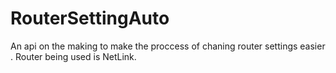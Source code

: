 # RouterSettingAuto
An api on the making to make the proccess of chaning router settings easier . 
Router being used is NetLink.
